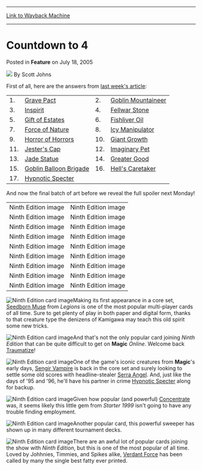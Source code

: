 
---
[Link to Wayback Machine](https://web.archive.org/web/20210429030514/https://magic.wizards.com/en/articles/archive/countdown-4-2005-07-18)

[_metadata_:author]:- "Scott Johns"
[_metadata_:description]:- "First of all, here are the answers from last week's article:   1. Grave Pact 2. Goblin Mountaineer 3. Inspirit 4. Fellwar Stone 5. Gift of Estates 6. Fishliver Oil 7. Force of Nature 8. Icy Manipulator 9. Horror of Horrors 10. Giant Growth 11. Jester's Cap 12. Imaginary Pet 13. Jade Statue 14. Greater Good 15. Goblin Balloon Brigade 16. Hell's Caretaker 17. Hypnotic Specter"
[_metadata_:generator]:- "Drupal 7 (http://drupal.org)"
[_metadata_:node]:- "631946"
[_metadata_:publish_date]:- "2005-07-18"
[_metadata_:source]:- "div-main-content"
[_metadata_:title]:- "Countdown to 4"
[_metadata_:wayback_capture_timestamp]:- "2021-04-29 03:05:14"
[_metadata_:wayback_raw_url]:- "https://web.archive.org/web/20210429030514id_/https://magic.wizards.com/en/articles/archive/countdown-4-2005-07-18"
[_metadata_:wayback_url]:- "https://magic.wizards.com/en/articles/archive/countdown-4-2005-07-18"
---


Countdown to 4
==============



 Posted in **Feature**
 on July 18, 2005 






![](https://media.magic.wizards.com/styles/auth_small/public/images/person/authorpic_scottjohns.jpg)
By Scott Johns












First of all, here are the answers from [last week's article](/en/node/631911):




|  |  |  |  |
| --- | --- | --- | --- |
| 1. | [Grave Pact](http://gatherer.wizards.com/Pages/Card/Details.aspx?name=Grave+Pact) | 2. | [Goblin Mountaineer](http://gatherer.wizards.com/Pages/Card/Details.aspx?name=Goblin+Mountaineer) |
| 3. | [Inspirit](http://gatherer.wizards.com/Pages/Card/Details.aspx?name=Inspirit) | 4. | [Fellwar Stone](http://gatherer.wizards.com/Pages/Card/Details.aspx?name=Fellwar+Stone) |
| 5. | [Gift of Estates](http://gatherer.wizards.com/Pages/Card/Details.aspx?name=Gift+of+Estates) | 6. | [Fishliver Oil](http://gatherer.wizards.com/Pages/Card/Details.aspx?name=Fishliver+Oil) |
| 7. | [Force of Nature](http://gatherer.wizards.com/Pages/Card/Details.aspx?name=Force+of+Nature) | 8. | [Icy Manipulator](http://gatherer.wizards.com/Pages/Card/Details.aspx?name=Icy+Manipulator) |
| 9. | [Horror of Horrors](http://gatherer.wizards.com/Pages/Card/Details.aspx?name=Horror+of+Horrors) | 10. | [Giant Growth](http://gatherer.wizards.com/Pages/Card/Details.aspx?name=Giant+Growth) |
| 11. | [Jester's Cap](http://gatherer.wizards.com/Pages/Card/Details.aspx?name=Jester%27s+Cap) | 12. | [Imaginary Pet](http://gatherer.wizards.com/Pages/Card/Details.aspx?name=Imaginary+Pet) |
| 13. | [Jade Statue](http://gatherer.wizards.com/Pages/Card/Details.aspx?name=Jade+Statue) | 14. | [Greater Good](http://gatherer.wizards.com/Pages/Card/Details.aspx?name=Greater+Good) |
| 15. | [Goblin Balloon Brigade](http://gatherer.wizards.com/Pages/Card/Details.aspx?name=Goblin+Balloon+Brigade) | 16. | [Hell's Caretaker](http://gatherer.wizards.com/Pages/Card/Details.aspx?name=Hell%27s+Caretaker) |
| 17. | [Hypnotic Specter](http://gatherer.wizards.com/Pages/Card/Details.aspx?name=Hypnotic+Specter) |  |  |

And now the final batch of art before we reveal the full spoiler next Monday!




|  |  |
| --- | --- |
| Ninth Edition image | Ninth Edition image |
| Ninth Edition image | Ninth Edition image |
| Ninth Edition image | Ninth Edition image |
| Ninth Edition image | Ninth Edition image |
| Ninth Edition image | Ninth Edition image |
| Ninth Edition image | Ninth Edition image |
| Ninth Edition image | Ninth Edition image |
| Ninth Edition image | Ninth Edition image |
| Ninth Edition image | Ninth Edition image |


![Ninth Edition card image](https://media.magic.wizards.com/image_legacy_migration/magic/images/mtgcom/fcpics/features/9e_cardOne_1870982.jpg)Making its first appearance in a core set, [Seedborn Muse](http://gatherer.wizards.com/Pages/Card/Details.aspx?name=Seedborn+Muse) from *Legions* is one of the most popular multi-player cards of all time. Sure to get plenty of play in both paper and digital form, thanks to that creature type the denizens of Kamigawa may teach this old spirit some new tricks.


![Ninth Edition card image](https://media.magic.wizards.com/image_legacy_migration/magic/images/mtgcom/fcpics/features/9e_cardFour_1235432.jpg)And that's not the only popular card joining *Ninth Edition* that can be quite difficult to get on **Magic** *Online*. Welcome back [Traumatize](http://gatherer.wizards.com/Pages/Card/Details.aspx?name=Traumatize)!


![Ninth Edition card image](https://media.magic.wizards.com/image_legacy_migration/magic/images/mtgcom/fcpics/features/9e_cardTwo_9809911.jpg)One of the game's iconic creatures from **Magic**'s early days, [Sengir Vampire](http://gatherer.wizards.com/Pages/Card/Details.aspx?name=Sengir+Vampire) is back in the core set and surely looking to settle some old scores with headline-stealer [Serra Angel](http://gatherer.wizards.com/Pages/Card/Details.aspx?name=Serra+Angel). And, just like the days of '95 and '96, he'll have his partner in crime [Hypnotic Specter](http://gatherer.wizards.com/Pages/Card/Details.aspx?name=Hypnotic+Specter) along for backup.


![Ninth Edition card image](https://media.magic.wizards.com/image_legacy_migration/magic/images/mtgcom/fcpics/features/9e_cardThree_6871292.jpg)Given how popular (and powerful) [Concentrate](http://gatherer.wizards.com/Pages/Card/Details.aspx?name=Concentrate+)  was, it seems likely this little gem from *Starter 1999* isn't going to have any trouble finding employment.


![Ninth Edition card image](https://media.magic.wizards.com/image_legacy_migration/magic/images/mtgcom/fcpics/features/9e_cardFive_5641231.jpg)Another popular card, this powerful sweeper has shown up in many different tournament decks.


![Ninth Edition card image](https://media.magic.wizards.com/image_legacy_migration/magic/images/mtgcom/fcpics/features/9e_cardSix_5542312.jpg)There are an awful lot of popular cards joining the show with *Ninth Edition*, but this is one of the most popular of all time. Loved by Johhnies, Timmies, and Spikes alike, [Verdant Force](http://gatherer.wizards.com/Pages/Card/Details.aspx?name=Verdant+Force) has been called by many the single best fatty ever printed.








